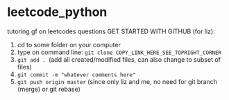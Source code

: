# leetcode_python
tutoring gf on leetcodes questions 
GET STARTED WITH GITHUB (for liz):
1. cd to some folder on your computer
2. type on command line:
   `git clone COPY_LINK_HERE_SEE_TOPRIGHT_CORNER`
3. `git add . `(add all created/modified files, can also change to subset of files)
4. `git commit -m "whatever comments here"`
5. `git push origin master`
(since only liz and me, no need for git branch (merge) or git rebase)

